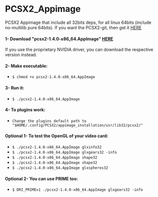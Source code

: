 # PCSX2_Appimage

PCSX2 Appimage that include all 32bits deps, for all linux 64bits (include no-multilib pure 64bits).
If you want the PCSX2-git, then get it [HERE][PCSX2_git]

#### 1- Download "pcsx2-1.4.0-x86_64.AppImage" [HERE][PCSX2]
If you use the proprietary NVIDIA driver, you can download the respective version instead.
#### 2- Make executable:
- `$ chmod +x pcsx2-1.4.0-x86_64.AppImage`
#### 3- Run it:
- `$ ./pcsx2-1.4.0-x86_64.AppImage`
#### 4- To plugins work:
- `Change the plugins default path to "$HOME/.config/PCSX2/appimage_installation/usr/lib32/pcsx2/"`
#### Optional 1- To test the OpenGL of your video card:
- `$ ./pcsx2-1.4.0-x86_64.AppImage glxinfo32`
- `$ ./pcsx2-1.4.0-x86_64.AppImage glxgears32 -info`
- `$ ./pcsx2-1.4.0-x86_64.AppImage shape32`
- `$ ./pcsx2-1.4.0-x86_64.AppImage shape32`
- `$ ./pcsx2-1.4.0-x86_64.AppImage glxspheres32`
#### Optional 2- You can use PRIME too:
- `$ DRI_PRIME=1 ./pcsx2-1.4.0-x86_64.AppImage glxgears32 -info`

[PCSX2_git]: https://github.com/ferion11/PCSX2_git_Appimage/releases/tag/continuous "HERE"
[PCSX2]: https://github.com/ferion11/PCSX2_Appimage/releases/tag/continuous "HERE"
